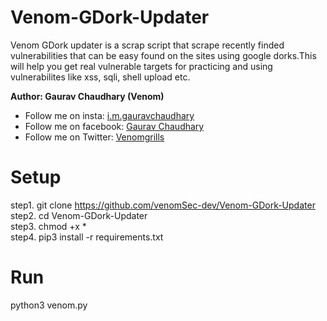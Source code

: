 # Venom-GDork-Updater
Venom GDork updater is a scrap script that scrape recently finded vulnerabilities that can be easy found on the sites using google dorks.This will help you get real vulnerable targets for practicing and using vulnerabilites like xss, sqli, shell upload etc.

<B> Author: Gaurav Chaudhary (Venom) </B><br>
<ul>
<li>Follow me on insta: <a href='https://instagram.com/i.m.gauravchaudhary'> i.m.gauravchaudhary </a><br></li>
<li>Follow me on facebook: <a href='https://facebook.com/venomgrills'> Gaurav Chaudhary </a><br></li>
<li>Follow me on Twitter: <a href='https://twitter.com/venomgrills'> Venomgrills </a><br></li>
</ul>

# Setup
step1. git clone https://github.com/venomSec-dev/Venom-GDork-Updater <br>
step2. cd Venom-GDork-Updater <br>
step3. chmod +x * <br>
step4. pip3 install -r requirements.txt <br>

# Run
python3 venom.py

